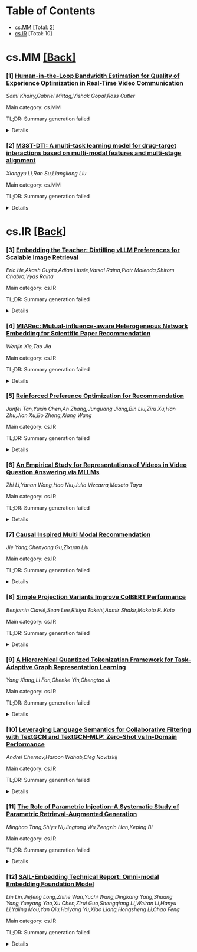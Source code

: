 <div id=toc></div>

# Table of Contents

- [cs.MM](#cs.MM) [Total: 2]
- [cs.IR](#cs.IR) [Total: 10]


<div id='cs.MM'></div>

# cs.MM [[Back]](#toc)

### [1] [Human-in-the-Loop Bandwidth Estimation for Quality of Experience Optimization in Real-Time Video Communication](https://arxiv.org/abs/2510.12265)
*Sami Khairy,Gabriel Mittag,Vishak Gopal,Ross Cutler*

Main category: cs.MM

TL;DR: Summary generation failed


<details>
  <summary>Details</summary>
Motivation: Motivation analysis unavailable

Method: Method extraction failed

Result: Result analysis unavailable

Conclusion: Conclusion extraction failed

Abstract: The quality of experience (QoE) delivered by video conferencing systems is
significantly influenced by accurately estimating the time-varying available
bandwidth between the sender and receiver. Bandwidth estimation for real-time
communications remains an open challenge due to rapidly evolving network
architectures, increasingly complex protocol stacks, and the difficulty of
defining QoE metrics that reliably improve user experience. In this work, we
propose a deployed, human-in-the-loop, data-driven framework for bandwidth
estimation to address these challenges. Our approach begins with training
objective QoE reward models derived from subjective user evaluations to measure
audio and video quality in real-time video conferencing systems. Subsequently,
we collect roughly $1$M network traces with objective QoE rewards from
real-world Microsoft Teams calls to curate a bandwidth estimation training
dataset. We then introduce a novel distributional offline reinforcement
learning (RL) algorithm to train a neural-network-based bandwidth estimator
aimed at improving QoE for users. Our real-world A/B test demonstrates that the
proposed approach reduces the subjective poor call ratio by $11.41\%$ compared
to the baseline bandwidth estimator. Furthermore, the proposed offline RL
algorithm is benchmarked on D4RL tasks to demonstrate its generalization beyond
bandwidth estimation.

</details>


### [2] [M3ST-DTI: A multi-task learning model for drug-target interactions based on multi-modal features and multi-stage alignment](https://arxiv.org/abs/2510.12445)
*Xiangyu Li,Ran Su,Liangliang Liu*

Main category: cs.MM

TL;DR: Summary generation failed


<details>
  <summary>Details</summary>
Motivation: Motivation analysis unavailable

Method: Method extraction failed

Result: Result analysis unavailable

Conclusion: Conclusion extraction failed

Abstract: Accurate prediction of drug-target interactions (DTI) is pivotal in drug
discovery. However, existing approaches often fail to capture deep intra-modal
feature interactions or achieve effective cross-modal alignment, limiting
predictive performance and generalization. To address these challenges, we
propose M3ST-DTI, a multi-task learning model that enables multi-stage
integration and alignment of multi modal features for DTI prediction. M3ST-DTI
incorporates three types of features-textual, structural, and functional and
enhances intra-modal representations using self-attention mechanisms and a
hybrid pooling graph attention module. For early-stage feature alignment and
fusion, the model in tegrates MCA with Gram loss as a structural constraint. In
the later stage, a BCA module captures fine-grained interactions between drugs
and targets within each modality, while a deep orthogonal fusion module
mitigates feature redundancy.Extensive evaluations on benchmark datasets
demonstrate that M3ST-DTI consistently outperforms state-of-the art methods
across diverse metrics

</details>


<div id='cs.IR'></div>

# cs.IR [[Back]](#toc)

### [3] [Embedding the Teacher: Distilling vLLM Preferences for Scalable Image Retrieval](https://arxiv.org/abs/2510.12014)
*Eric He,Akash Gupta,Adian Liusie,Vatsal Raina,Piotr Molenda,Shirom Chabra,Vyas Raina*

Main category: cs.IR

TL;DR: Summary generation failed


<details>
  <summary>Details</summary>
Motivation: Motivation analysis unavailable

Method: Method extraction failed

Result: Result analysis unavailable

Conclusion: Conclusion extraction failed

Abstract: Text--image retrieval is necessary for applications such as product
recommendation. Embedding-based approaches like CLIP enable efficient
large-scale retrieval via vector similarity search, but they are primarily
trained on literal caption-like text--image pairs and often fail to capture
abstract or persona-driven attributes common in product recommendation
applications (e.g., ``a gift for a mother who loves gardening''). In contrast,
state-of-the-art vision--language models (vLLMs) can align text with images in
a flexible manner, but their limited context window prevents them from directly
handling retrieval over large catalogs. We propose a framework that distills
the preference rankings of a powerful vLLM into an embedding-based system,
transferring its nuanced alignment abilities while maintaining the
inference-time scalability of an embedding-based approach. Experiments on
persona-driven product recommendation tasks demonstrate that our method
significantly outperforms existing embedding-based baselines, providing an
efficient solution for personalized text--image retrieval.

</details>


### [4] [MIARec: Mutual-influence-aware Heterogeneous Network Embedding for Scientific Paper Recommendation](https://arxiv.org/abs/2510.12054)
*Wenjin Xie,Tao Jia*

Main category: cs.IR

TL;DR: Summary generation failed


<details>
  <summary>Details</summary>
Motivation: Motivation analysis unavailable

Method: Method extraction failed

Result: Result analysis unavailable

Conclusion: Conclusion extraction failed

Abstract: With the rapid expansion of scientific literature, scholars increasingly
demand precise and high-quality paper recommendations. Among various
recommendation methodologies, graph-based approaches have garnered attention by
effectively exploiting the structural characteristics inherent in scholarly
networks. However, these methods often overlook the asymmetric academic
influence that is prevalent in scholarly networks when learning graph
representations. To address this limitation, this study proposes the
Mutual-Influence-Aware Recommendation (MIARec) model, which employs a
gravity-based approach to measure the mutual academic influence between
scholars and incorporates this influence into the feature aggregation process
during message propagation in graph representation learning. Additionally, the
model utilizes a multi-channel aggregation method to capture both individual
embeddings of distinct single relational sub-networks and their interdependent
embeddings, thereby enabling a more comprehensive understanding of the
heterogeneous scholarly network. Extensive experiments conducted on real-world
datasets demonstrate that the MIARec model outperforms baseline models across
three primary evaluation metrics, indicating its effectiveness in scientific
paper recommendation tasks.

</details>


### [5] [Reinforced Preference Optimization for Recommendation](https://arxiv.org/abs/2510.12211)
*Junfei Tan,Yuxin Chen,An Zhang,Junguang Jiang,Bin Liu,Ziru Xu,Han Zhu,Jian Xu,Bo Zheng,Xiang Wang*

Main category: cs.IR

TL;DR: Summary generation failed


<details>
  <summary>Details</summary>
Motivation: Motivation analysis unavailable

Method: Method extraction failed

Result: Result analysis unavailable

Conclusion: Conclusion extraction failed

Abstract: Recent breakthroughs in large language models (LLMs) have fundamentally
shifted recommender systems from discriminative to generative paradigms, where
user behavior modeling is achieved by generating target items conditioned on
historical interactions. Yet current generative recommenders still suffer from
two core limitations: the lack of high-quality negative modeling and the
reliance on implicit rewards. Reinforcement learning with verifiable rewards
(RLVR) offers a natural solution by enabling on-policy sampling of harder
negatives and grounding optimization in explicit reward signals. However,
applying RLVR to generative recommenders remains non-trivial. Its unique
generation space often leads to invalid or repetitive items that undermine
sampling efficiency, and ranking supervision is sparse since most items receive
identical zero rewards. To address these challenges, we propose Reinforced
Preference Optimization for Recommendation (ReRe), a reinforcement-based
paradigm tailored to LLM-based recommenders, an important direction in
generative recommendation. ReRe incorporates constrained beam search to improve
sampling efficiency and diversify hard negatives, while augmenting rule-based
accuracy rewards with auxiliary ranking rewards for finer-grained supervision.
Extensive experiments on three real-world datasets demonstrate that ReRe
consistently outperforms both traditional and LLM-based recommenders in ranking
performance. Further analysis shows that ReRe not only enhances performance
across both base and SFT-initialized models but also generalizes robustly
across different backbone families and scales. Beyond empirical gains, we
systematically investigate the design space of RLVR in recommendation across
generation, sampling strategy, reward modeling, and optimization algorithm,
offering insights for future research.

</details>


### [6] [An Empirical Study for Representations of Videos in Video Question Answering via MLLMs](https://arxiv.org/abs/2510.12299)
*Zhi Li,Yanan Wang,Hao Niu,Julio Vizcarra,Masato Taya*

Main category: cs.IR

TL;DR: Summary generation failed


<details>
  <summary>Details</summary>
Motivation: Motivation analysis unavailable

Method: Method extraction failed

Result: Result analysis unavailable

Conclusion: Conclusion extraction failed

Abstract: Multimodal large language models have recently achieved remarkable progress
in video question answering (VideoQA) by jointly processing visual, textual,
and audio information. However, it remains unclear which video representations
are most effective for MLLMs, and how different modalities balance task
accuracy against computational efficiency. In this work, we present a
comprehensive empirical study of video representation methods for VideoQA with
MLLMs. We systematically evaluate single modality inputs question only,
subtitles, visual frames, and audio signals as well as multimodal combinations,
on two widely used benchmarks: VideoMME and LongVideoBench. Our results show
that visual frames substantially enhance accuracy but impose heavy costs in GPU
memory and inference latency, while subtitles provide a lightweight yet
effective alternative, particularly for long videos. These findings highlight
clear trade-offs between effectiveness and efficiency and provide practical
insights for designing resource-aware MLLM-based VideoQA systems.

</details>


### [7] [Causal Inspired Multi Modal Recommendation](https://arxiv.org/abs/2510.12325)
*Jie Yang,Chenyang Gu,Zixuan Liu*

Main category: cs.IR

TL;DR: Summary generation failed


<details>
  <summary>Details</summary>
Motivation: Motivation analysis unavailable

Method: Method extraction failed

Result: Result analysis unavailable

Conclusion: Conclusion extraction failed

Abstract: Multimodal recommender systems enhance personalized recommendations in
e-commerce and online advertising by integrating visual, textual, and user-item
interaction data. However, existing methods often overlook two critical biases:
(i) modal confounding, where latent factors (e.g., brand style or product
category) simultaneously drive multiple modalities and influence user
preference, leading to spurious feature-preference associations; (ii)
interaction bias, where genuine user preferences are mixed with noise from
exposure effects and accidental clicks. To address these challenges, we propose
a Causal-inspired multimodal Recommendation framework. Specifically, we
introduce a dual-channel cross-modal diffusion module to identify hidden modal
confounders, utilize back-door adjustment with hierarchical matching and
vector-quantized codebooks to block confounding paths, and apply front-door
adjustment combined with causal topology reconstruction to build a deconfounded
causal subgraph. Extensive experiments on three real-world e-commerce datasets
demonstrate that our method significantly outperforms state-of-the-art
baselines while maintaining strong interpretability.

</details>


### [8] [Simple Projection Variants Improve ColBERT Performance](https://arxiv.org/abs/2510.12327)
*Benjamin Clavié,Sean Lee,Rikiya Takehi,Aamir Shakir,Makoto P. Kato*

Main category: cs.IR

TL;DR: Summary generation failed


<details>
  <summary>Details</summary>
Motivation: Motivation analysis unavailable

Method: Method extraction failed

Result: Result analysis unavailable

Conclusion: Conclusion extraction failed

Abstract: Multi-vector dense retrieval methods like ColBERT systematically use a
single-layer linear projection to reduce the dimensionality of individual
vectors. In this study, we explore the implications of the MaxSim operator on
the gradient flows of the training of multi-vector models and show that such a
simple linear projection has inherent, if non-critical, limitations in this
setting. We then discuss the theoretical improvements that could result from
replacing this single-layer projection with well-studied alternative
feedforward linear networks (FFN), such as deeper, non-linear FFN blocks, GLU
blocks, and skip-connections, could alleviate these limitations. Through the
design and systematic evaluation of alternate projection blocks, we show that
better-designed final projections positively impact the downstream performance
of ColBERT models. We highlight that many projection variants outperform the
original linear projections, with the best-performing variants increasing
average performance on a range of retrieval benchmarks across domains by over 2
NDCG@10 points. We then conduct further exploration on the individual
parameters of these projections block in order to understand what drives this
empirical performance, highlighting the particular importance of upscaled
intermediate projections and residual connections. As part of these ablation
studies, we show that numerous suboptimal projection variants still outperform
the traditional single-layer projection across multiple benchmarks, confirming
our hypothesis. Finally, we observe that this effect is consistent across
random seeds, further confirming that replacing the linear layer of ColBERT
models is a robust, drop-in upgrade.

</details>


### [9] [A Hierarchical Quantized Tokenization Framework for Task-Adaptive Graph Representation Learning](https://arxiv.org/abs/2510.12369)
*Yang Xiang,Li Fan,Chenke Yin,Chengtao Ji*

Main category: cs.IR

TL;DR: Summary generation failed


<details>
  <summary>Details</summary>
Motivation: Motivation analysis unavailable

Method: Method extraction failed

Result: Result analysis unavailable

Conclusion: Conclusion extraction failed

Abstract: Recent progress in language and vision foundation models demonstrates the
importance of discrete token interfaces that transform complex inputs into
compact sequences for large-scale modeling. Extending this paradigm to graphs
requires a tokenization scheme that handles non-Euclidean structures and
multi-scale dependencies efficiently. Existing approaches to graph
tokenization, linearized, continuous, and quantized, remain limited in
adaptability and efficiency. In particular, most current quantization-based
tokenizers organize hierarchical information in fixed or task-agnostic ways,
which may either over-represent or under-utilize structural cues, and lack the
ability to dynamically reweight contributions from different levels without
retraining the encoder. This work presents a hierarchical quantization
framework that introduces a self-weighted mechanism for task-adaptive
aggregation across multiple scales. The proposed method maintains a frozen
encoder while modulating information flow through a lightweight gating process,
enabling parameter-efficient adaptation to diverse downstream tasks.
Experiments on benchmark datasets for node classification and link prediction
demonstrate consistent improvements over strong baselines under comparable
computational budgets.

</details>


### [10] [Leveraging Language Semantics for Collaborative Filtering with TextGCN and TextGCN-MLP: Zero-Shot vs In-Domain Performance](https://arxiv.org/abs/2510.12461)
*Andrei Chernov,Haroon Wahab,Oleg Novitskij*

Main category: cs.IR

TL;DR: Summary generation failed


<details>
  <summary>Details</summary>
Motivation: Motivation analysis unavailable

Method: Method extraction failed

Result: Result analysis unavailable

Conclusion: Conclusion extraction failed

Abstract: In recent years, various approaches have been proposed to leverage large
language models (LLMs) for incorporating textual information about items into
recommender systems. Existing methods primarily focus on either fine-tuning
LLMs to generate recommendations or integrating LLM-based embeddings into
downstream models. In this work, we follow the latter direction and propose
\textbf{TextGCN}, which applies parameter-free graph convolution layers
directly over LLM-based item-title embeddings, instead of learning ID-based
embeddings as in traditional methods. By combining language semantics with
graph message passing, this architecture achieves state-of-the-art zero-shot
performance, significantly outperforming prior approaches. Furthermore, we
introduce \textbf{TextGCN-MLP}, which extends TextGCN with a trainable
multilayer perceptron trained using a contrastive loss, achieving
state-of-the-art in-domain performance on recommendation benchmarks. However,
the zero-shot performance of TextGCN-MLP remains lower than that of TextGCN,
highlighting the trade-off between in-domain specialization and zero-shot
generalization. We release our code on github at
\href{https://github.com/ChernovAndrey/TFCE}{github.com/ChernovAndrey/TFCE}.

</details>


### [11] [The Role of Parametric Injection-A Systematic Study of Parametric Retrieval-Augmented Generation](https://arxiv.org/abs/2510.12668)
*Minghao Tang,Shiyu Ni,Jingtong Wu,Zengxin Han,Keping Bi*

Main category: cs.IR

TL;DR: Summary generation failed


<details>
  <summary>Details</summary>
Motivation: Motivation analysis unavailable

Method: Method extraction failed

Result: Result analysis unavailable

Conclusion: Conclusion extraction failed

Abstract: Retrieval-augmented generation (RAG) enhances large language models (LLMs) by
retrieving external documents. As an emerging form of RAG, parametric
retrieval-augmented generation (PRAG) encodes documents as model parameters
(i.e., LoRA modules) and injects these representations into the model during
inference, enabling interaction between the LLM and documents at parametric
level. Compared with directly placing documents in the input context, PRAG is
more efficient and has the potential to offer deeper model-document
interaction. Despite its growing attention, the mechanism underlying parametric
injection remains poorly understood. In this work, we present a systematic
study of PRAG to clarify the role of parametric injection, showing that
parameterized documents capture only partial semantic information of documents,
and relying on them alone yields inferior performance compared to interaction
at text level. However, these parametric representations encode high-level
document information that can enhance the model's understanding of documents
within the input context. When combined parameterized documents with textual
documents, the model can leverage relevant information more effectively and
become more robust to noisy inputs, achieving better performance than either
source alone. We recommend jointly using parameterized and textual documents
and advocate for increasing the information content of parametric
representations to advance PRAG.

</details>


### [12] [SAIL-Embedding Technical Report: Omni-modal Embedding Foundation Model](https://arxiv.org/abs/2510.12709)
*Lin Lin,Jiefeng Long,Zhihe Wan,Yuchi Wang,Dingkang Yang,Shuang Yang,Yueyang Yao,Xu Chen,Zirui Guo,Shengqiang Li,Weiran Li,Hanyu Li,Yaling Mou,Yan Qiu,Haiyang Yu,Xiao Liang,Hongsheng Li,Chao Feng*

Main category: cs.IR

TL;DR: Summary generation failed


<details>
  <summary>Details</summary>
Motivation: Motivation analysis unavailable

Method: Method extraction failed

Result: Result analysis unavailable

Conclusion: Conclusion extraction failed

Abstract: Multimodal embedding models aim to yield informative unified representations
that empower diverse cross-modal tasks. Despite promising developments in the
evolution from CLIP-based dual-tower architectures to large vision-language
models, prior works still face unavoidable challenges in real-world
applications and business scenarios, such as the limited modality support,
unstable training mechanisms, and industrial domain gaps. In this work, we
introduce SAIL-Embedding, an omni-modal embedding foundation model that
addresses these issues through tailored training strategies and architectural
design. In the optimization procedure, we propose a multi-stage training scheme
to boost the multifaceted effectiveness of representation learning.
Specifically, the content-aware progressive training aims to enhance the
model's adaptability to diverse downstream tasks and master enriched
cross-modal proficiency. The collaboration-aware recommendation enhancement
training further adapts multimodal representations for recommendation scenarios
by distilling knowledge from sequence-to-item and ID-to-item embeddings while
mining user historical interests. Concurrently, we develop the stochastic
specialization and dataset-driven pattern matching to strengthen model training
flexibility and generalizability. Experimental results show that SAIL-Embedding
achieves SOTA performance compared to other methods in different retrieval
tasks. In online experiments across various real-world scenarios integrated
with our model, we observe a significant increase in Lifetime (LT), which is a
crucial indicator for the recommendation experience. For instance, the model
delivers the 7-day LT gain of +0.158% and the 14-day LT gain of +0.144% in the
Douyin-Selected scenario. For the Douyin feed rank model, the match features
produced by SAIL-Embedding yield a +0.08% AUC gain.

</details>
